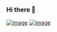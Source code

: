 ### Hi there 👋

<!--
**helloiris0216/helloiris0216** is a ✨ _special_ ✨ repository because its `README.md` (this file) appears on your GitHub profile.

Here are some ideas to get you started:

- 🔭 I’m currently working on ...
- 🌱 I’m currently learning ...
- 👯 I’m looking to collaborate on ...
- 🤔 I’m looking for help with ...
- 💬 Ask me about ...
- 📫 How to reach me: ...
- 😄 Pronouns: ...
- ⚡ Fun fact: ...
-->

[![image](https://user-images.githubusercontent.com/68455059/188770601-431aa058-05f9-49c3-aef3-81bf0a6e4245.png)][1] [![image](https://user-images.githubusercontent.com/68455059/188770781-6ae83f04-1db3-498f-a380-487fdffd8a3f.png)][2]

[1]: https://www.linkedin.com/in/hsinyi-yen-677a71235/
[2]: https://helloiris0216.medium.com/about
